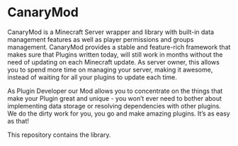 CanaryMod
=========

CanaryMod is a Minecraft Server wrapper and library with built-in data
management features as well as player permissions and groups management.
CanaryMod provides a stable and feature-rich framework that makes sure that
Plugins written today, will still work in months without the need of updating
on each Minecraft update. As server owner, this allows you to spend more time
on managing your server, making it awesome, instead of waiting for all your
plugins to update each time.

As Plugin Developer our Mod allows you to concentrate on the things that make
your Plugin great and unique - you won’t ever need to bother about implementing
data storage or resolving dependencies with other plugins. We do the dirty work
for you, you go and make amazing plugins. It’s as easy as that!

This repository contains the library.
